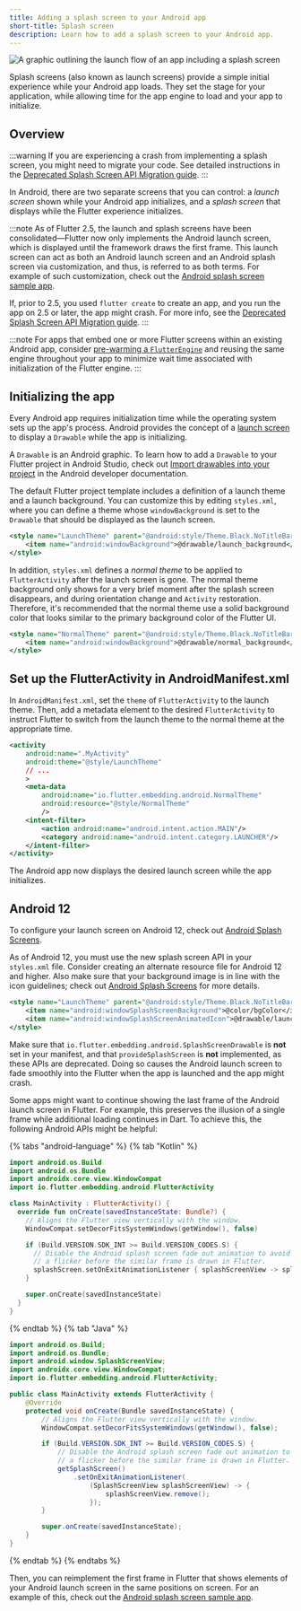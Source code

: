 ```yaml
---
title: Adding a splash screen to your Android app
short-title: Splash screen
description: Learn how to add a splash screen to your Android app.
---
```


<img src='/assets/images/docs/development/ui/splash-screen/android-splash-screen/splash-screens_header.png'
class="mw-100" alt="A graphic outlining the launch flow of an app including a splash screen">

Splash screens (also known as launch screens) provide 
a simple initial experience while your Android app loads. 
They set the stage for your application, 
while allowing time for the app engine 
to load and your app to initialize.

## Overview

:::warning
If you are experiencing a crash from implementing a splash screen, you
might need to migrate your code. See detailed instructions in the
[Deprecated Splash Screen API Migration guide][].
:::

In Android, there are two separate screens that you can control:
a _launch screen_ shown while your Android app initializes,
and a _splash screen_ that displays while the Flutter experience
initializes.

:::note
As of Flutter 2.5, the launch and splash screens have been
consolidated—Flutter now only implements the Android launch screen,
which is displayed until the framework draws the first frame.
This launch screen can act as both an Android launch screen and an
Android splash screen via customization, and thus, is referred to
as both terms. For example of such customization, check out the
[Android splash screen sample app][].

If, prior to 2.5, you used `flutter create` to create an app,
and you run the app on 2.5 or later, the app might crash.
For more info, see the [Deprecated Splash Screen API Migration guide][].
:::

:::note
For apps that embed one or more Flutter screens within an
existing Android app, consider
[pre-warming a `FlutterEngine`][] and reusing the
same engine throughout your app to minimize wait
time associated with initialization of the Flutter engine.
:::

## Initializing the app

Every Android app requires initialization time while the
operating system sets up the app's process.
Android provides the concept of a [launch screen][] to
display a `Drawable` while the app is initializing.

A `Drawable` is an Android graphic.
To learn how to add a `Drawable` to your
Flutter project in Android Studio,
check out [Import drawables into your project][drawables]
in the Android developer documentation.

The default Flutter project template includes a definition
of a launch theme and a launch background. You can customize
this by editing `styles.xml`, where you can define a theme
whose `windowBackground` is set to the
`Drawable` that should be displayed as the launch screen.

```xml
<style name="LaunchTheme" parent="@android:style/Theme.Black.NoTitleBar">
    <item name="android:windowBackground">@drawable/launch_background</item>
</style>
```

In addition, `styles.xml` defines a _normal theme_
to be applied to `FlutterActivity` after the launch
screen is gone. The normal theme background only shows
for a very brief moment after the splash screen disappears,
and during orientation change and `Activity` restoration.
Therefore, it's recommended that the normal theme use a
solid background color that looks similar to the primary
background color of the Flutter UI.

```xml
<style name="NormalTheme" parent="@android:style/Theme.Black.NoTitleBar">
    <item name="android:windowBackground">@drawable/normal_background</item>
</style>
```

[drawables]: {{site.android-dev}}/studio/write/resource-manager#import

## Set up the FlutterActivity in AndroidManifest.xml

In `AndroidManifest.xml`, set the `theme` of
`FlutterActivity` to the launch theme. Then,
add a metadata element to the desired `FlutterActivity`
to instruct Flutter to switch from the launch theme
to the normal theme at the appropriate time.

```xml
<activity
    android:name=".MyActivity"
    android:theme="@style/LaunchTheme"
    // ...
    >
    <meta-data
        android:name="io.flutter.embedding.android.NormalTheme"
        android:resource="@style/NormalTheme"
        />
    <intent-filter>
        <action android:name="android.intent.action.MAIN"/>
        <category android:name="android.intent.category.LAUNCHER"/>
    </intent-filter>
</activity>
```

The Android app now displays the desired launch screen
while the app initializes.

## Android 12

To configure your launch screen on Android 12,
check out [Android Splash Screens][].

As of Android 12, you must use the new splash screen
API in your `styles.xml` file.
Consider creating an alternate resource file for Android 12 and higher.
Also make sure that your background image is in line with
the icon guidelines;
check out [Android Splash Screens][] for more details.

```xml
<style name="LaunchTheme" parent="@android:style/Theme.Black.NoTitleBar">
    <item name="android:windowSplashScreenBackground">@color/bgColor</item>
    <item name="android:windowSplashScreenAnimatedIcon">@drawable/launch_background</item>
</style>
```

Make sure that
`io.flutter.embedding.android.SplashScreenDrawable` is
**not** set in your manifest, and that `provideSplashScreen`
is **not** implemented, as these APIs are deprecated.
Doing so causes the Android launch screen to fade smoothly
into the Flutter when the
app is launched and the app might crash.

Some apps might want to continue showing the last frame of
the Android launch screen in Flutter. For example,
this preserves the illusion of a single frame
while additional loading continues in Dart.
To achieve this, the following
Android APIs might be helpful:

{% tabs "android-language" %}
{% tab "Kotlin" %}

```kotlin title="MainActivity.kt"
import android.os.Build
import android.os.Bundle
import androidx.core.view.WindowCompat
import io.flutter.embedding.android.FlutterActivity

class MainActivity : FlutterActivity() {
  override fun onCreate(savedInstanceState: Bundle?) {
    // Aligns the Flutter view vertically with the window.
    WindowCompat.setDecorFitsSystemWindows(getWindow(), false)

    if (Build.VERSION.SDK_INT >= Build.VERSION_CODES.S) {
      // Disable the Android splash screen fade out animation to avoid
      // a flicker before the similar frame is drawn in Flutter.
      splashScreen.setOnExitAnimationListener { splashScreenView -> splashScreenView.remove() }
    }

    super.onCreate(savedInstanceState)
  }
}
```

{% endtab %}
{% tab "Java" %}

```java title="MainActivity.java"
import android.os.Build;
import android.os.Bundle;
import android.window.SplashScreenView;
import androidx.core.view.WindowCompat;
import io.flutter.embedding.android.FlutterActivity;

public class MainActivity extends FlutterActivity {
    @Override
    protected void onCreate(Bundle savedInstanceState) {
        // Aligns the Flutter view vertically with the window.
        WindowCompat.setDecorFitsSystemWindows(getWindow(), false);

        if (Build.VERSION.SDK_INT >= Build.VERSION_CODES.S) {
            // Disable the Android splash screen fade out animation to avoid
            // a flicker before the similar frame is drawn in Flutter.
            getSplashScreen()
                .setOnExitAnimationListener(
                    (SplashScreenView splashScreenView) -> {
                        splashScreenView.remove();
                    });
        }

        super.onCreate(savedInstanceState);
    }
}
```

{% endtab %}
{% endtabs %}

Then, you can reimplement the first frame in Flutter
that shows elements of your Android launch screen in
the same positions on screen.
For an example of this, check out the
[Android splash screen sample app][].

[Android Splash Screens]: {{site.android-dev}}/about/versions/12/features/splash-screen
[launch screen]: {{site.android-dev}}/topic/performance/vitals/launch-time#themed
[pre-warming a `FlutterEngine`]: /add-to-app/android/add-flutter-fragment#using-a-pre-warmed-flutterengine
[Android splash screen sample app]: {{site.repo.samples}}/tree/main/android_splash_screen
[Deprecated Splash Screen API Migration guide]: /release/breaking-changes/splash-screen-migration
[Customizing web app initialization guide]: /platform-integration/web/initialization
